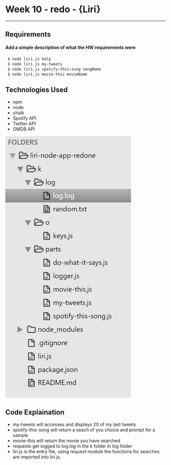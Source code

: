 # Week 10 - redo - {Liri}
-------------

## Requirements
#### Add a simple description of what the HW requirements were


```
 $ node liri.js help
 $ node liri.js my-tweets
 $ node liri.js spotify-this-song songName
 $ node liri.js movie-this movieName
```


## Technologies Used
- npm
- node 
- chalk
- Spotify API
- Twitter API
- OMDB API

![Alt text](/k/parts/folders.png?raw=true "folders")

## Code Explaination
- my-tweets will accesses and displays 20 of my last tweets
- spotify-this-song will return a seach of you choice and prompt for a sample
- movie-this will return the movie you have searched
- requests get logged to log.log in the k folder in log folder
- liri.js is the entry file, using request module the functions for searches are imported into liri.js.


